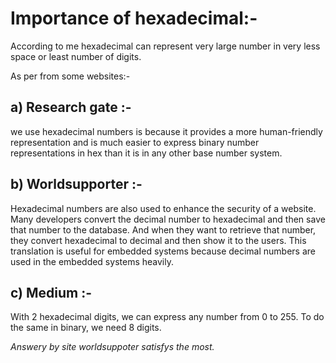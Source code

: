 # Importance of hexadecimal:-

According to me hexadecimal can represent very large number in very less space or least number of digits.

As per from some websites:-
## a) Research gate :-

we use hexadecimal numbers is because it provides a more human-friendly representation and is much easier to express binary number representations in hex than it is in any other base number system.

## b) Worldsupporter :-

Hexadecimal numbers are also used to enhance the security of a website. Many developers convert the decimal number to hexadecimal and then save that number to the database. And when they want to retrieve that number, they convert hexadecimal to decimal and then show it to the users. This translation is useful for embedded systems because decimal numbers are used in the embedded systems heavily. 

## c) Medium :-

With 2 hexadecimal digits, we can express any number from 0 to 255. To do the same in binary, we need 8 digits.


*Answery by site worldsuppoter satisfys the most.*
